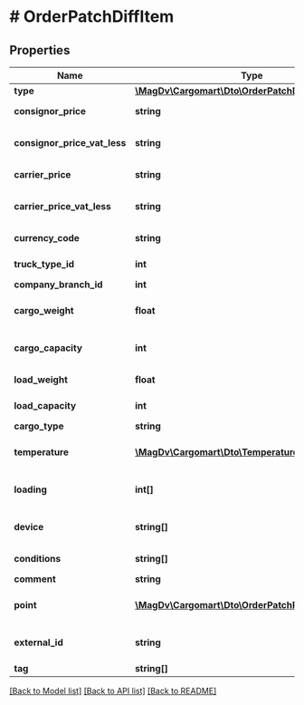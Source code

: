 # # OrderPatchDiffItem

## Properties

Name | Type | Description | Notes
------------ | ------------- | ------------- | -------------
**type** | [**\MagDv\Cargomart\Dto\OrderPatchDiffValuesEnum**](OrderPatchDiffValuesEnum.md) |  | [optional]
**consignor_price** | **string** | Цена для отправителя | [optional]
**consignor_price_vat_less** | **string** | Цена для отправителя без НДС | [optional]
**carrier_price** | **string** | Цена для перевозчика | [optional]
**carrier_price_vat_less** | **string** | Цена для перевозчика без НДС | [optional]
**currency_code** | **string** | Код валюты заказа | [optional]
**truck_type_id** | **int** | Идентификатор типа транспорта | [optional]
**company_branch_id** | **int** |  | [optional]
**cargo_weight** | **float** | Тоннаж авто из условий заказа(в тоннах) | [optional]
**cargo_capacity** | **int** | Кубатура авто из условий заказа(в м3) | [optional]
**load_weight** | **float** | Вес груза(в тоннах) | [optional]
**load_capacity** | **int** | Объём груза(в м3) | [optional]
**cargo_type** | **string** | Описание груза | [optional]
**temperature** | [**\MagDv\Cargomart\Dto\TemperatureRange**](TemperatureRange.md) | Температурный режим в цельсиях | [optional]
**loading** | **int[]** | Требуемые типы погрузки-выгрузки | [optional]
**device** | **string[]** | Дополнительное оборудование машины | [optional]
**conditions** | **string[]** | Условия перевозки | [optional]
**comment** | **string** | Комментарий | [optional]
**point** | [**\MagDv\Cargomart\Dto\OrderPatchRoutePointCard[]**](OrderPatchRoutePointCard.md) | Список маршрутных точек заказа | [optional]
**external_id** | **string** | Внешний идентификатор заказа | [optional]
**tag** | **string[]** | Тэги для заказа | [optional]

[[Back to Model list]](../../README.md#models) [[Back to API list]](../../README.md#endpoints) [[Back to README]](../../README.md)
